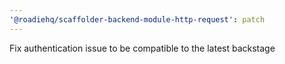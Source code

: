 ```yaml
---
'@roadiehq/scaffolder-backend-module-http-request': patch
---
```


Fix authentication issue to be compatible to the latest backstage
